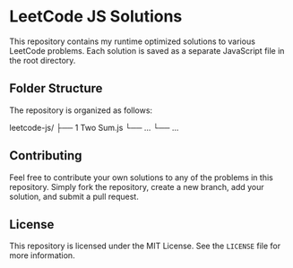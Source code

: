 # LeetCode JS Solutions

This repository contains my runtime optimized solutions to various LeetCode problems. Each solution is saved as a separate JavaScript file in the root directory.

## Folder Structure

The repository is organized as follows:

leetcode-js/
├── 1 Two Sum.js
└── ...
└── ...

## Contributing

Feel free to contribute your own solutions to any of the problems in this repository. Simply fork the repository, create a new branch, add your solution, and submit a pull request.

## License

This repository is licensed under the MIT License. See the `LICENSE` file for more information.